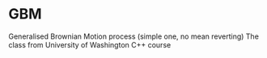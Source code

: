 # GBM
Generalised Brownian Motion process (simple one, no mean reverting)
The class from University of Washington C++ course
